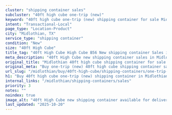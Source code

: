 ```yaml
---
cluster: "shipping container sales"
subcluster: "40ft high cube one-trip (new)"
keyword: "40ft high cube one-trip (new) shipping container for sale Midlothian, TX"
intent: "Transactional-Local"
page_type: "Location-Product"
city: "Midlothian, TX"
service_type: "shipping container"
condition: "New"
size: "40ft High Cube"
title_tag: "40ft High Cube High Cube B56 New shipping container Sales in Midlothian | LC Container"
meta_description: "40ft High Cube new shipping container sales in Midlothian. High cube containers with extra height. Fast delivery, competitive pricing. Serving shipping containers area. Quote ID: A9D. Call (214) 524-4168 for your free quote today."
original_title: "Midlothian 40ft high cube shipping container for sale | LC"
original_meta: "Buy one-trip (new) 40ft high cube shipping container sale with local delivery in Midlothian, TX. LC Container — local Since 2003. Request a fast quote today."
url_slug: "/midlothian/buy/40ft-high-cube/shipping-containers/one-trip-new"
h1: "Buy 40ft high cube one-trip (new) shipping container in Midlothian"
internal_links: "/midlothian/shipping-containers/sales"
priority: 3
notes: ""
noindex: true
image_alt: "40ft High Cube new shipping container available for delivery in Midlothian"
last_updated: "2025-10-20"
---
```


<!-- TODO: Add unique city/inventory copy, images, and internal links here. -->
